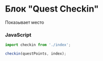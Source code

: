 # Блок "Quest Checkin"

Показывает место

### JavaScript

```javascript
import checkin from './index';

checkin(questPoints, index);
```
